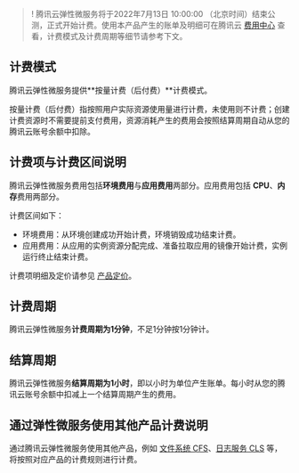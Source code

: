 

>! 腾讯云弹性微服务将于2022年7月13日 10:00:00 （北京时间）结束公测，正式开始计费。使用本产品产生的账单及明细可在腾讯云 [费用中心](https://console.cloud.tencent.com/expense/bill/overview) 查看，计费模式及计费周期等细节请参考下文。

## 计费模式
腾讯云弹性微服务提供**按量计费（后付费）**计费模式。

按量计费（后付费）指按照用户实际资源使用量进行计费，未使用则不计费；创建计费资源时不需要提前支付费用，资源消耗产生的费用会按照结算周期自动从您的腾讯云账号余额中扣除。

## 计费项与计费区间说明
腾讯云弹性微服务费用包括**环境费用**与**应用费用**两部分。应用费用包括 **CPU**、**内存**费用两部分。

计费区间如下：

- 环境费用：从环境创建成功开始计费，环境销毁成功结束计费。
- 应用费用：从应用的实例资源分配完成、准备拉取应用的镜像开始计费，实例运行终止结束计费。

计费项明细及定价请参见 [产品定价](https://cloud.tencent.com/document/product/1371/75200)。

## 计费周期
腾讯云弹性微服务**计费周期为1分钟**，不足1分钟按1分钟计。

## 结算周期
腾讯云弹性微服务**结算周期为1小时**，即以小时为单位产生账单。每小时从您的腾讯云账号余额中扣减上一个结算周期产生的费用。

## 通过弹性微服务使用其他产品计费说明
通过腾讯云弹性微服务使用其他产品，例如 [文件系统 CFS](https://cloud.tencent.com/document/product/582/9553)、[日志服务 CLS](https://cloud.tencent.com/document/product/614/45802) 等，将按照对应产品的计费规则进行计费。
